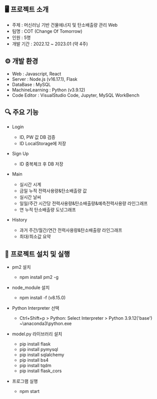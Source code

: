 ## 🖥 프로젝트 소개
- 주제 : 머신러닝 기반 건물에너지 및 탄소배출량 관리 Web
- 팀명 : COT (Change Of Tomorrow)
- 인원 : 5명
- 개발 기간 : 2022.12 ~ 2023.01 (약 4주)


## ⚙ 개발 환경
- Web : Javascript, React
- Server : Node.js (v16.17.1), Flask
- DataBase : MySQL
- MachineLearning : Python (v3.9.12)
- Code Editor : VisualStudio Code, Jupyter, MySQL WorkBench


## 🔍 주요 기능
- Login
  - ID, PW 값 DB 검증
  - ID LocalStorage에 저장

- Sign Up
  - ID 중복체크 후 DB 저장

- Main
  - 실시간 시계
  - 금일 누적 전력사용량&탄소배출량 값
  - 실시간 날씨
  - 일일/주간 시간당 전력사용량&탄소배출량&예측전력사용량 라인그래프
  - 연 누적 탄소배출량 도넛그래프

- History
  - 과거 주간/월간/연간 전력사용량&탄소배출량 라인그래프
  - 최대/최소값 요약


## 🔁 프로젝트 설치 및 실행
- pm2 설치
  - npm install pm2 -g

- node_module 설치
  - npm install -f (v8.15.0)

- Python Interpreter 선택
  - Ctrl+Shift+p > Python: Select Interpreter > Python 3.9.12('base') ~\anaconda3\python.exe

- model.py 라이브러리 설치
  - pip install flask
  - pip install pymysql
  - pip install sqlalchemy
  - pip install bs4
  - pip install tqdm
  - pip install flask_cors

- 프로그램 실행
  - npm start
